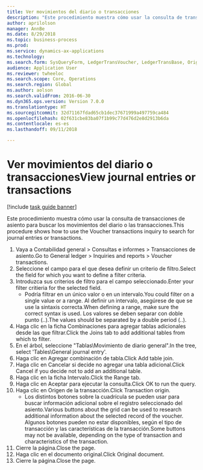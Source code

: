 ```yaml
--- 
title: Ver movimientos del diario o transacciones
description: "Este procedimiento muestra cómo usar la consulta de transacciones de asiento para buscar los movimientos del diario o las transacciones."
author: aprilolson
manager: AnnBe
ms.date: 8/29/2018
ms.topic: business-process
ms.prod: 
ms.service: dynamics-ax-applications
ms.technology: 
ms.search.form: SysQueryForm, LedgerTransVoucher, LedgerTransBase, Originaldocuments
audience: Application User
ms.reviewer: twheeloc
ms.search.scope: Core, Operations
ms.search.region: Global
ms.author: aolson
ms.search.validFrom: 2016-06-30
ms.dyn365.ops.version: Version 7.0.0
ms.translationtype: HT
ms.sourcegitcommit: 32d71167fdad65cb1dec37671999a497759ca484
ms.openlocfilehash: 02f631cbe83ba07f1b99c77d476d2e8d2913b6da
ms.contentlocale: es-es
ms.lasthandoff: 09/11/2018

---
```

# <a name="view-journal-entries-or-transactions"></a><span data-ttu-id="4b56b-103">Ver movimientos del diario o transacciones</span><span class="sxs-lookup"><span data-stu-id="4b56b-103">View journal entries or transactions</span></span>

[!include [task guide banner](../../includes/task-guide-banner.md)]

<span data-ttu-id="4b56b-104">Este procedimiento muestra cómo usar la consulta de transacciones de asiento para buscar los movimientos del diario o las transacciones.</span><span class="sxs-lookup"><span data-stu-id="4b56b-104">This procedure shows how to use the Voucher transactions inquiry to search for journal entries or transactions.</span></span>

1. <span data-ttu-id="4b56b-105">Vaya a Contabilidad general > Consultas e informes > Transacciones de asiento.</span><span class="sxs-lookup"><span data-stu-id="4b56b-105">Go to General ledger > Inquiries and reports > Voucher transactions.</span></span>
2. <span data-ttu-id="4b56b-106">Seleccione el campo para el que desea definir un criterio de filtro.</span><span class="sxs-lookup"><span data-stu-id="4b56b-106">Select the field for which you want to define a filter criteria.</span></span>
3. <span data-ttu-id="4b56b-107">Introduzca sus criterios de filtro para el campo seleccionado.</span><span class="sxs-lookup"><span data-stu-id="4b56b-107">Enter your filter critieria for the selected field.</span></span>
    * <span data-ttu-id="4b56b-108">Podría filtrar en un único valor o en un intervalo.</span><span class="sxs-lookup"><span data-stu-id="4b56b-108">You could filter on a single value or a range.</span></span> <span data-ttu-id="4b56b-109">Al definir un intervalo, asegúrese de que se use la sintaxis correcta.</span><span class="sxs-lookup"><span data-stu-id="4b56b-109">When defining a range, make sure the correct syntax is used.</span></span> <span data-ttu-id="4b56b-110">Los valores se deben separar con doble punto (..).</span><span class="sxs-lookup"><span data-stu-id="4b56b-110">The values should be separated by a double period (..).</span></span>  
4. <span data-ttu-id="4b56b-111">Haga clic en la ficha Combinaciones para agregar tablas adicionales desde las que filtrar.</span><span class="sxs-lookup"><span data-stu-id="4b56b-111">Click the Joins tab to add additional tables from which to filter.</span></span>
5. <span data-ttu-id="4b56b-112">En el árbol, seleccione "Tablas\Movimiento de diario general".</span><span class="sxs-lookup"><span data-stu-id="4b56b-112">In the tree, select 'Tables\General journal entry'.</span></span>
6. <span data-ttu-id="4b56b-113">Haga clic en Agregar combinación de tabla.</span><span class="sxs-lookup"><span data-stu-id="4b56b-113">Click Add table join.</span></span>
7. <span data-ttu-id="4b56b-114">Haga clic en Cancelar si decide no agregar una tabla adicional.</span><span class="sxs-lookup"><span data-stu-id="4b56b-114">Click Cancel if you decide not to add an additional table.</span></span>
8. <span data-ttu-id="4b56b-115">Haga clic en la ficha Intervalo.</span><span class="sxs-lookup"><span data-stu-id="4b56b-115">Click the Range tab.</span></span>
9. <span data-ttu-id="4b56b-116">Haga clic en Aceptar para ejecutar la consulta.</span><span class="sxs-lookup"><span data-stu-id="4b56b-116">Click OK to run the query.</span></span>
10. <span data-ttu-id="4b56b-117">Haga clic en Origen de la transacción.</span><span class="sxs-lookup"><span data-stu-id="4b56b-117">Click Transaction origin.</span></span>
    * <span data-ttu-id="4b56b-118">Los distintos botones sobre la cuadrícula se pueden usar para buscar información adicional sobre el registro seleccionado del asiento.</span><span class="sxs-lookup"><span data-stu-id="4b56b-118">Various buttons about the grid can be used to research additional information about the selected record of the voucher.</span></span> <span data-ttu-id="4b56b-119">Algunos botones pueden no estar disponibles, según el tipo de transacción y las características de la transacción.</span><span class="sxs-lookup"><span data-stu-id="4b56b-119">Some buttons may not be available, depending on the type of transaction and characteristics of the transaction.</span></span>  
11. <span data-ttu-id="4b56b-120">Cierre la página.</span><span class="sxs-lookup"><span data-stu-id="4b56b-120">Close the page.</span></span>
12. <span data-ttu-id="4b56b-121">Haga clic en el documento original.</span><span class="sxs-lookup"><span data-stu-id="4b56b-121">Click Original document.</span></span>
13. <span data-ttu-id="4b56b-122">Cierre la página.</span><span class="sxs-lookup"><span data-stu-id="4b56b-122">Close the page.</span></span>


